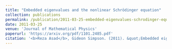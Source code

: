 ```yaml
---
title: "Embedded eigenvalues and the nonlinear Schrödinger equation"
collection: publications
permalink: /publication/2011-03-25-embedded-eigenvalues-schrodinger-equation
date: 2011-03-25
venue: 'Journal of Mathematical Physics'
paperurl: 'https://arxiv.org/pdf/1101.2485.pdf'
citation: '<b>Reza Asad</b>, Gideon Simpson. (2011). &quot;Embedded eigenvalues and the nonlinear Schrödinger equation.&quot; <i>Journal of Mathematical Physics</i>. 1(1).'
---
```

